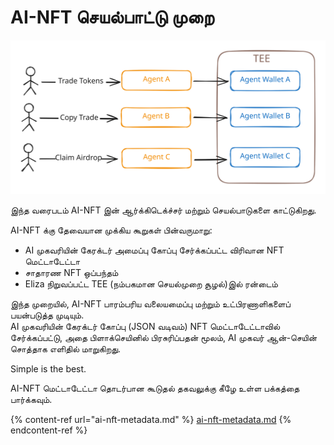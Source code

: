 # AI-NFT செயல்பாட்டு முறை  

<img src="../.gitbook/assets/file.excalidraw.svg" alt="" class="gitbook-drawing">

இந்த வரைபடம் AI-NFT இன் ஆர்க்கிடெக்ச்சர் மற்றும் செயல்பாடுகளை காட்டுகிறது.&#x20;

AI-NFT க்கு தேவையான முக்கிய கூறுகள் பின்வருமாறு:

* AI முகவரியின் கேரக்டர் அமைப்பு கோப்பு சேர்க்கப்பட்ட விரிவான NFT மெட்டாடேட்டா
* சாதாரண NFT ஒப்பந்தம்
* Eliza நிறுவப்பட்ட TEE (நம்பகமான செயல்முறை சூழல்)இல் ரன்டைம்

இந்த முறையில், AI-NFT பாரம்பரிய வலையமைப்பு மற்றும் உட்பிரணாளிகளைப் பயன்படுத்த முடியும்.  
AI முகவரியின் கேரக்டர் கோப்பு (JSON வடிவம்) NFT மெட்டாடேட்டாவில் சேர்க்கப்பட்டு, அதை பிளாக்செயினில் பிரசுரிப்பதன் மூலம், AI முகவர் ஆன்-செயின் சொத்தாக எளிதில் மாறுகிறது.

Simple is the best.

AI-NFT மெட்டாடேட்டா தொடர்பான கூடுதல் தகவலுக்கு கீழே உள்ள பக்கத்தை பார்க்கவும்.

{% content-ref url="ai-nft-metadata.md" %}
[ai-nft-metadata.md](ai-nft-metadata.md)
{% endcontent-ref %}
